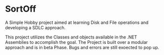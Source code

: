 # SortOff
A Simple Hobby project aimed at learning Disk and File operations and developing a SDLC approach.

This project utilizes the Classes and objects available in the .NET Assemblies to accomplish the goal. The Project is built over a modular approach and is in beta Phase. Bugs and errors are still exoected to pop up. 
